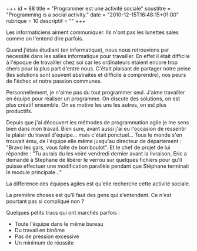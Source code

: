 +++
id = 88
title = "Programmer est une activité sociale"
soustitre = "Programming is a social activity."
date = "2010-12-15T16:48:15+01:00"
rubrique = 10
descriptif = ""
+++

<div class="chapo"></div>
Les informaticiens aiment communiquer. Ils n'ont pas les lunettes sales comme on l'entend dire parfois.

Quand j'étais étudiant (en informatique), nous nous retrouvions par nécessité dans les salles informatique pour travailler. En effet il était difficile à l'époque de travailler chez soi car les ordinateurs étaient encore trop chers pour la plus part d'entre nous. C'était plaisant de partager notre peine (les solutions sont souvent abstraites et difficile à comprendre), nos peurs de l'échec et notre passion communes.

Personnellement, je n'aime pas du tout programmer seul. J'aime travailler en équipe pour réaliser un programme. On discute des solutions, on est plus créatif ensemble. On se motive les uns les autres, on est plus productifs.

Depuis que j'ai découvert les méthodes de programmation agile je me sens bien dans mon travail. Bien sure, avant aussi j'ai eu l'occasion de ressentir le plaisir du travail d'équipe... mais c'était ponctuel... Tous le monde s'en trouvait ému, de l'équipe elle même jusqu'au directeur de département : "Bravo les gars, vous faite de bon boulot". Et le chef de projet de lui répondre : "Tu aurais du les voire vendredi dernier avant la livraison, Eric a demandé à Stephane de libérer le verrou sur quelques fichiers pour qu'il puisse effectuer une modification parallèle pendant que Stéphane terminait le module principale..."

La difference des équipes agiles est qu'elle recherche cette activité sociale. 

La première choses est qu'il faut des gens qui s'entendent. Ce n'est pourtant pas si compliqué non ?

Quelques petits trucs qui ont marchés parfois : 
- Toute l'équipe dans le même bureau
- Du travail en binôme
- Pas de pression excessive
- Un minimum de réussite
